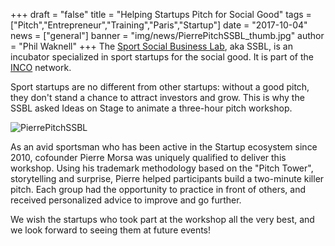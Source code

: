 +++
draft		= "false" 
title		= "Helping Startups Pitch for Social Good"
tags		= ["Pitch","Entrepreneur","Training","Paris","Startup"]
date		= "2017-10-04"
news		= ["general"]
banner		= "img/news/PierrePitchSSBL_thumb.jpg"
author		= "Phil Waknell"
+++
The [Sport Social Business Lab](http://sport.socialbusinesslab.com), aka SSBL, is an incubator specialized in sport startups for the social good. It is part of the [INCO](http://inco.co.com) network.

Sport startups are no different from other startups: without a good pitch, they don't stand a chance to attract investors and grow. This is why the SSBL asked Ideas on Stage to animate a three-hour pitch workshop.

![PierrePitchSSBL][pic1]

As an avid sportsman who has been active in the Startup ecosystem since 2010, cofounder Pierre Morsa was uniquely qualified to deliver this workshop. Using his trademark methodology based on the "Pitch Tower", storytelling and surprise, Pierre helped participants build a two-minute killer pitch. Each group had the opportunity to practice in front of others, and received personalized advice to improve and go further.

We wish the startups who took part at the workshop all the very best, and we look forward to seeing them at future events!

[pic1]: /img/news/PierrePitchSSBL.jpg